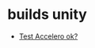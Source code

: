 # builds unity

<!-- * [PlayerClick](./player/index.html)
* [PlayerTouch](./playertouch/index.html)
* [PlayerGyroscope](./playergyro/index.html)
* [Arcade Bowling flexible](./bowling/index_new.html)
* [Arcade Bowling](./bowling/index.html)
* [Arcade Bowling Accelerometre](./playeraccelero/index.html) -->
* [Test Accelero ok?](./testaccelero/index.html)
<!-- * [Test Accelero New Last](./test/index.html) -->